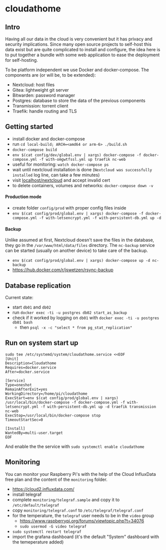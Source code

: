 # cloudathome

## Intro
Having all our data in the cloud is very convenient but it has privacy and security implications. Since many open source projects to self-host this data exist but are quite complicated to install and configure, the idea here is to put together a bundle with some web application to ease the deployment for self-hosting.

To be platform independent we use Docker and docker-compose. The components are (or will be, to be extended):
- Nextcloud: host files
- Gitea: lightweight git server
- Bitwarden: password manager
- Postgres: database to store the data of the previous components
- Transmission: torrent client
- Traefik: handle routing and TLS

## Getting started
- install docker and docker-compose
- run `cd local-build; ARCH=<amd64 or arm-6> ./build.sh`
- `docker-compose build`
- `env $(cat config/dev/global.env | xargs) docker-compose -f docker-compose.yml -f with-omgwtfssl.yml up traefik nc-web`
- useful for monitoring: `watch docker-compose ps`
- wait until nextcloud installation is done (`Nextcloud was successfully installed` log line, can take a few minutes)
- visit [localhost/nextcloud](http://localhost/nextcloud) and accept invalid cert
- to delete containers, volumes and networks: `docker-compose down -v`

#### Production mode
- create folder `config/prod` with proper config files inside
- `env $(cat config/prod/global.env | xargs) docker-compose -f docker-compose.yml -f with-letsencrypt.yml -f with-persistent-db.yml up -d`

#### Backup
Unlike assumed at first, Nextcloud doesn't save the files in the database, they go in the `/var/www/html/data/files` directory. The `nc-backup` service can be started (usually on another device) to take care of the backup.
- `env $(cat config/prod/global.env | xargs) docker-compose up -d nc-backup`
- https://hub.docker.com/r/jswetzen/rsync-backup

## Database replication
Current state:
- start `db01` and `db02`
- run `docker exec -ti -u postgres db02 start_as_backup`
- check if it worked by logging on `db01` with `docker exec -ti -u postgres db01 bash`
  - then `psql -x -c "select * from pg_stat_replication"`

## Run on system start up
```
sudo tee /etc/systemd/system/cloudathome.service <<EOF
[Unit]
Description=Cloudathome
Requires=docker.service
After=docker.service

[Service]
Type=oneshot
RemainAfterExit=yes
WorkingDirectory=/home/pi/cloudathome
ExecStart=env $(cat config/prod/global.env | xargs) /usr/local/bin/docker-compose -f docker-compose.yml -f with-letsencrypt.yml -f with-persistent-db.yml up -d traefik transmission nc-web
ExecStop=/usr/local/bin/docker-compose stop
TimeoutStartSec=0

[Install]
WantedBy=multi-user.target
EOF
```
And enable the the service with `sudo systemctl enable cloudathome`


## Monitoring
You can monitor your Raspberry Pi's with the help of the Cloud InfluxData free plan and the content of the `monitoring` folder.
- https://cloud2.influxdata.com/
- install telegraf
- complete `monitoring/telegraf.sample` and copy it to `/etc/default/telegraf`
- copy `monitoring/telegraf.conf` to `/etc/telegraf/telegraf.conf`
- for the temperature, the `telegraf` user needs to be in the `video` group
  - https://www.raspberrypi.org/forums/viewtopic.php?t=34076
  - `sudo usermod -G video telegraf`
- `sudo systemctl restart telegraf`
- import the grafana dashboard (it's the default "System" dashboard with the temeperature added)
